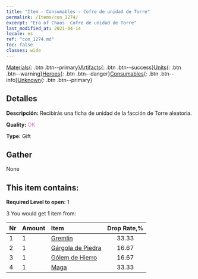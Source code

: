 ```yaml
---
title: "Item - Consumables - Cofre de unidad de Torre"
permalink: /Items/con_1274/
excerpt: "Era of Chaos  Cofre de unidad de Torre"
last_modified_at: 2021-04-14
locale: es
ref: "con_1274.md"
toc: false
classes: wide
---
```

 [Materials](/es/Items/){: .btn .btn--primary}[Artifacts](/es/Items/Artifacts/){: .btn .btn--success}[Units](/es/Items/Units/){: .btn .btn--warning}[Heroes](/es/Items/Heroes/){: .btn .btn--danger}[Consumables](/es/Items/Consumables/){: .btn .btn--info}[Unknown](/es/Items/Unknown/){: .btn .btn--primary}

## Detalles
 **Descripción:** Recibirás una ficha de unidad de la facción de Torre aleatoria.

 **Quality:** <span style="color: #DA70D6">OK</span>

 **Type:** Gift

## Gather

  None

## This item contains:

 **Required Level to open:** 1

 3 You would get **1** item  from:

  | Nr | Amount |     Item    | Drop Rate,% |
  |:---|:-------|:------------|:---------:|
  | 1 | 1 | [Gremlin](/es/Items/unt_235/) | 33.33 | 
  | 2 | 1 | [Gárgola de Piedra](/es/Items/unt_236/) | 16.67 | 
  | 3 | 1 | [Gólem de Hierro](/es/Items/unt_237/) | 16.67 | 
  | 4 | 1 | [Maga](/es/Items/unt_238/) | 33.33 | 
